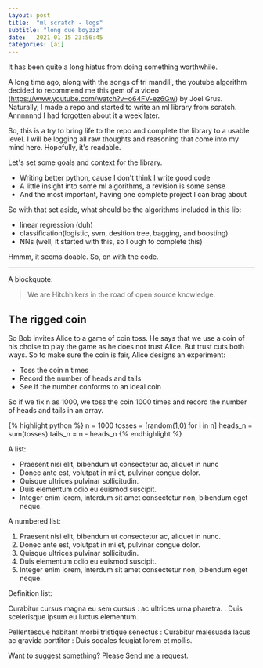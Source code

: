 ```yaml
---
layout: post
title:  "ml scratch - logs"
subtitle: "long due boyzzz"
date:   2021-01-15 23:56:45
categories: [ai]
---
```


It has been quite a long hiatus from doing something worthwhile.

A long time ago, along with the songs of tri mandili, the youtube algorithm decided to recommend me this gem of a video (https://www.youtube.com/watch?v=o64FV-ez6Gw) by Joel Grus. Naturally,  I made a repo and started to write an ml library from scratch. Annnnnnd I had forgotten about it a week later.

So, this is a try to bring life to the repo and complete the library to a usable level. I will be logging all raw thoughts and reasoning that come into my mind here. Hopefully, it's readable.

Let's set some goals and context for the library.
-	Writing better python, cause I don't think I write good code
-	A little insight into some ml algorithms, a revision is some sense
-	And the most important, having one complete project I can brag about

So with that set aside, what should be the algorithms included in this lib:
-	linear regression (duh)
-	classification(logistic, svm, desition tree, bagging, and boosting)
-	NNs (well, it started with this, so I ough to complete this)

Hmmm, it seems doable. So, on with the code.
___

A blockquote:

> We are Hitchhikers in the road of open source knowledge.

## The rigged coin

So Bob invites Alice to a game of coin toss. He says that we use a coin of his choise to play the game as he does not trust Alice. But trust cuts both ways. So to make sure the coin is fair, Alice designs an experiment:
-   Toss the coin n times
-   Record the number of heads and tails
-   See if the number conforms to an ideal coin

So if we fix n as 1000, we toss the coin 1000 times and record the number of heads and tails in an array.

{% highlight python %}
n = 1000
tosses = [random(1,0) for i in n]
heads_n = sum(tosses)
tails_n = n - heads_n
{% endhighlight %}


A list:

- Praesent nisi elit, bibendum ut consectetur ac, aliquet in nunc
- Donec ante est, volutpat in mi et, pulvinar congue dolor.
- Quisque ultrices pulvinar sollicitudin.
- Duis elementum odio eu euismod suscipit.
- Integer enim lorem, interdum sit amet consectetur non, bibendum eget neque.

A numbered list:

1. Praesent nisi elit, bibendum ut consectetur ac, aliquet in nunc.
2. Donec ante est, volutpat in mi et, pulvinar congue dolor.
3. Quisque ultrices pulvinar sollicitudin.
4. Duis elementum odio eu euismod suscipit.
5. Integer enim lorem, interdum sit amet consectetur non, bibendum eget neque.

Definition list:

Curabitur cursus magna eu sem cursus
: ac ultrices urna pharetra.
: Duis scelerisque ipsum eu luctus elementum.

Pellentesque habitant morbi tristique senectus
: Curabitur malesuada lacus ac gravida porttitor
: Duis sodales feugiat lorem et mollis.

Want to suggest something? Please [Send me a request](https://github.com/kronik3r/daktilo/issues/new).